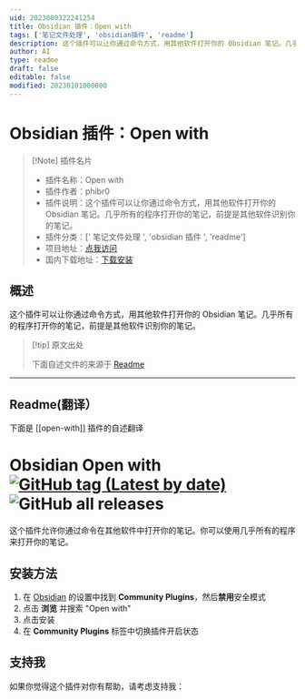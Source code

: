 ```yaml
---
uid: 2023080322241254
title: Obsidian 插件：Open with
tags: ['笔记文件处理', 'obsidian插件', 'readme']
description: 这个插件可以让你通过命令方式，用其他软件打开你的 Obsidian 笔记。几乎所有的程序打开你的笔记，前提是其他软件识别你的笔记。
author: AI
type: readme
draft: false
editable: false
modified: 20230101000000
---
```


# Obsidian 插件：Open with

> [!Note] 插件名片
> - 插件名称：Open with
> - 插件作者：phibr0
> - 插件说明：这个插件可以让你通过命令方式，用其他软件打开你的 Obsidian 笔记。几乎所有的程序打开你的笔记，前提是其他软件识别你的笔记。
> - 插件分类：[' 笔记文件处理 ', 'obsidian 插件 ', 'readme']
> - 项目地址：[点我访问](https://github.com/phibr0/obsidian-open-with)
> - 国内下载地址：[下载安装](https://pkmer.cn/products/plugin/pluginMarket/?open-with)

## 概述

这个插件可以让你通过命令方式，用其他软件打开你的 Obsidian 笔记。几乎所有的程序打开你的笔记，前提是其他软件识别你的笔记。

> [!tip] 原文出处
>
>下面自述文件的来源于 [Readme](https://ghproxy.net/https://raw.githubusercontent.com/phibr0/obsidian-open-with/master/README.md)

---

## Readme(翻译）

下面是 [[open-with]] 插件的自述翻译

# Obsidian Open with [![GitHub tag (Latest by date)](https://img.shields.io/github/v/tag/phibr0/obsidian-open-with)](https://github.com/phibr0/obsidian-open-with/releases) ![GitHub all releases](https://img.shields.io/github/downloads/phibr0/obsidian-open-with/total)

这个插件允许你通过命令在其他软件中打开你的笔记。你可以使用几乎所有的程序来打开你的笔记。

## 安装方法

1. 在 [Obsidian](https://www.obsidian.md) 的设置中找到 **Community Plugins**，然后**禁用**安全模式
2. 点击 **浏览** 并搜索 "Open with"
3. 点击安装
4. 在 **Community Plugins** 标签中切换插件开启状态

## 支持我

如果你觉得这个插件对你有帮助，请考虑支持我：
